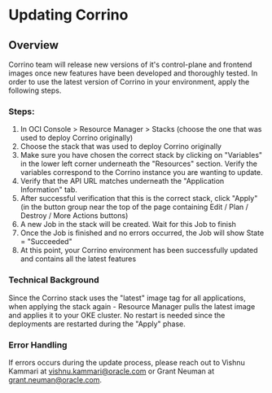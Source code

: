 # Updating Corrino

## Overview

Corrino team will release new versions of it's control-plane and frontend images once new features have been developed and thoroughly tested. In order to use the latest version of Corrino in your environment, apply the following steps.

### Steps:

1.  In OCI Console > Resource Manager > Stacks (choose the one that was used to deploy Corrino originally)
2.  Choose the stack that was used to deploy Corrino originally
3.  Make sure you have chosen the correct stack by clicking on "Variables" in the lower left corner underneath the "Resources" section. Verify the variables correspond to the Corrino instance you are wanting to update.
4.  Verify that the API URL matches underneath the "Application Information" tab.
5.  After successful verification that this is the correct stack, click "Apply" (in the button group near the top of the page containing Edit / Plan / Destroy / More Actions buttons)
6.  A new Job in the stack will be created. Wait for this Job to finish
7.  Once the Job is finished and no errors occurred, the Job will show State = "Succeeded"
8.  At this point, your Corrino environment has been successfully updated and contains all the latest features

### Technical Background

Since the Corrino stack uses the "latest" image tag for all applications, when applying the stack again - Resource Manager pulls the latest image and applies it to your OKE cluster. No restart is needed since the deployments are restarted during the "Apply" phase.

### Error Handling

If errors occurs during the update process, please reach out to Vishnu Kammari at [vishnu.kammari@oracle.com](mailto:vishnu.kammari@oracle.com) or Grant Neuman at [grant.neuman@oracle.com](mailto:grant.neuman@oracle.com).
